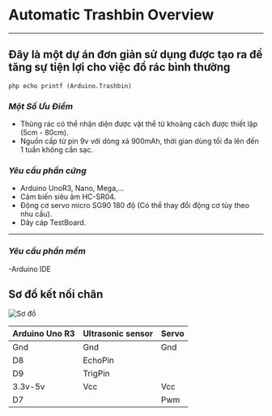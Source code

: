 # Automatic Trashbin Overview
***
## **Đây là một dự án đơn giản sử dụng được tạo ra để tăng sự tiện lợi cho việc đổ rác bình thường**
    php echo printf (Arduino.Trashbin) 
### *Một Số Ưu Điểm*
* Thùng rác có thể nhận diện được vật thể từ khoảng cách được thiết lập (5cm - 80cm).
* Nguồn cấp từ pin 9v với dòng xả 900mAh, thời gian dùng tối đa lên đến 1 tuần không cần sạc.
### *Yêu cầu phần cứng* 
- Arduino UnoR3, Nano, Mega,...
- Cảm biến siêu âm HC-SR04.
- Động cơ servo micro SG90 180 độ (Có thể thay đổi động cơ tùy theo nhu cầu).
- Dây cáp TestBoard.
***
### *Yêu cầu phần mềm*
-Arduino IDE
## Sơ đồ kết nối chân 
![Sơ đồ](https://github.com/LuongHuuPhuc/Automatic.Trashbin/assets/156191563/235ae30f-5c02-4974-bc8d-9e61e0dc88d0)

| Arduino Uno R3 | Ultrasonic sensor | Servo |
|:---------------|:------------------|:------|
| Gnd            | Gnd               | Gnd   |
| D8             | EchoPin           |       |
| D9             | TrigPin           |       |
| 3.3v-5v        | Vcc               | Vcc   |
| D7             |                   | Pwm   |
